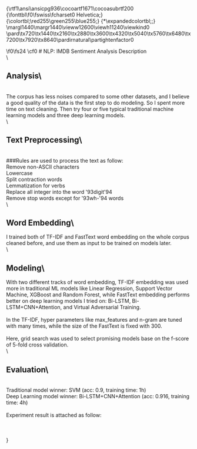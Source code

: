 {\rtf1\ansi\ansicpg936\cocoartf1671\cocoasubrtf200
{\fonttbl\f0\fswiss\fcharset0 Helvetica;}
{\colortbl;\red255\green255\blue255;}
{\*\expandedcolortbl;;}
\margl1440\margr1440\vieww12600\viewh11240\viewkind0
\pard\tx720\tx1440\tx2160\tx2880\tx3600\tx4320\tx5040\tx5760\tx6480\tx7200\tx7920\tx8640\pardirnatural\partightenfactor0

\f0\fs24 \cf0 # NLP: IMDB Sentiment Analysis Description\
\
## Analysis\
\
The corpus has less noises compared to some other datasets, and I believe a good quality of the data is the first step to do modeling. So I spent more time on text cleaning. Then try four or five typical traditional machine learning models and three deep learning models.\
\
## Text Preprocessing\
\
###Rules are used to process the text as follow:\
Remove non-ASCII characters\
Lowercase\
Split contraction words \
Lemmatization for verbs\
Replace all integer into the word \'93digit\'94 \
Remove stop words except for \'93wh-\'94 words\
\
## Word Embedding\
I trained both of TF-IDF and FastText word embedding on the whole corpus cleaned before, and use them as input to be trained on models later.\
\
## Modeling\
With two different tracks of word embedding, TF-IDF embedding was used more in traditional ML models like Linear Regression, Support Vector Machine, XGBoost and Random Forest, while FastText embedding performs better on deep learning models I tried on: Bi-LSTM, Bi-LSTM+CNN+Attention, and Virtual Adversarial Training. \
\
In the TF-IDF, hyper parameters like max_features and n-gram are tuned with many times, while the size of the FastText is fixed with 300.\
\
Here, grid search was used to select promising models base on the f-score of 5-fold cross validation.\
\
## Evaluation\
\
Traditional model winner:  SVM   (acc: 0.9, training time: 1h)\
Deep Learning model winner:  Bi-LSTM+CNN+Attention   (acc: 0.916, training time: 4h)\
\
Experiment result is attached as follow:\
\
\
\
}